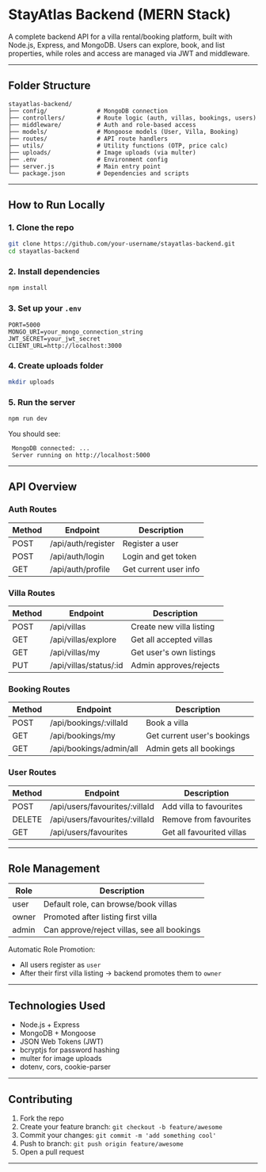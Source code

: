 # StayAtlas Backend (MERN Stack)

A complete backend API for a villa rental/booking platform, built with Node.js, Express, and MongoDB. Users can explore, book, and list properties, while roles and access are managed via JWT and middleware.

---

##  Folder Structure

```
stayatlas-backend/
├── config/              # MongoDB connection
├── controllers/         # Route logic (auth, villas, bookings, users)
├── middleware/          # Auth and role-based access
├── models/              # Mongoose models (User, Villa, Booking)
├── routes/              # API route handlers
├── utils/               # Utility functions (OTP, price calc)
├── uploads/             # Image uploads (via multer)
├── .env                 # Environment config
├── server.js            # Main entry point
└── package.json         # Dependencies and scripts
```

---

##  How to Run Locally

### 1. Clone the repo
```bash
git clone https://github.com/your-username/stayatlas-backend.git
cd stayatlas-backend
```

### 2. Install dependencies
```bash
npm install
```

### 3. Set up your `.env`
```env
PORT=5000
MONGO_URI=your_mongo_connection_string
JWT_SECRET=your_jwt_secret
CLIENT_URL=http://localhost:3000
```

### 4. Create uploads folder
```bash
mkdir uploads
```

### 5. Run the server
```bash
npm run dev
```

You should see:
```
 MongoDB connected: ...
 Server running on http://localhost:5000
```

---

##  API Overview

###  Auth Routes
| Method | Endpoint             | Description           |
|--------|----------------------|------------------------|
| POST   | /api/auth/register   | Register a user        |
| POST   | /api/auth/login      | Login and get token    |
| GET    | /api/auth/profile    | Get current user info  |

###  Villa Routes
| Method | Endpoint             | Description                 |
|--------|----------------------|-----------------------------|
| POST   | /api/villas          | Create new villa listing     |
| GET    | /api/villas/explore | Get all accepted villas      |
| GET    | /api/villas/my      | Get user's own listings      |
| PUT    | /api/villas/status/:id | Admin approves/rejects     |

###  Booking Routes
| Method | Endpoint               | Description               |
|--------|------------------------|----------------------------|
| POST   | /api/bookings/:villaId | Book a villa               |
| GET    | /api/bookings/my       | Get current user's bookings|
| GET    | /api/bookings/admin/all| Admin gets all bookings    |

###  User Routes
| Method | Endpoint                       | Description                    |
|--------|--------------------------------|--------------------------------|
| POST   | /api/users/favourites/:villaId | Add villa to favourites        |
| DELETE | /api/users/favourites/:villaId | Remove from favourites         |
| GET    | /api/users/favourites          | Get all favourited villas      |

---

##  Role Management

| Role  | Description                                 |
|-------|---------------------------------------------|
| user  | Default role, can browse/book villas        |
| owner | Promoted after listing first villa          |
| admin | Can approve/reject villas, see all bookings |

Automatic Role Promotion:
- All users register as `user`
- After their first villa listing → backend promotes them to `owner`

---

##  Technologies Used
- Node.js + Express
- MongoDB + Mongoose
- JSON Web Tokens (JWT)
- bcryptjs for password hashing
- multer for image uploads
- dotenv, cors, cookie-parser

---

##  Contributing

1. Fork the repo
2. Create your feature branch: `git checkout -b feature/awesome`
3. Commit your changes: `git commit -m 'add something cool'`
4. Push to branch: `git push origin feature/awesome`
5. Open a pull request

---